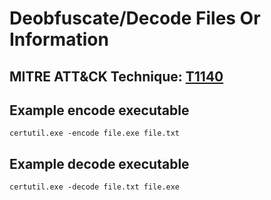 # Deobfuscate/Decode Files Or Information

## MITRE ATT&CK Technique: [T1140](https://attack.mitre.org/wiki/Technique/T1140)

## Example encode executable

    certutil.exe -encode file.exe file.txt

## Example decode executable

    certutil.exe -decode file.txt file.exe
